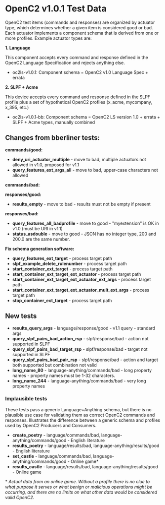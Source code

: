# OpenC2 v1.0.1 Test Data

OpenC2 test items (commands and responses) are organized by actuator type, which determines whether a given item
is considered good or bad. Each actuator implements a component schema that is derived from one or more profiles.
Example actuator types are:

**1. Language**

This component accepts every command and response defined in the OpenC2 Language Specification and rejects anything else.

* oc2ls-v1.0.1: Component schema = OpenC2 v1.0 Language Spec + errata

**2. SLPF + Acme**

This device accepts every command and response defined in the SLPF profile plus a set of hypothetical OpenC2
profiles (x_acme, mycompany, x_395, etc.)

* oc2ls-v1.0.1-bb: Component schema = OpenC2 LS version 1.0 + errata + SLPF + Acme types, manually combined

## Changes from bberliner tests:
**commands/good:**  
* **deny_uri_actuator_multiple** - move to bad, multiple actuators not allowed in v1.0, proposed for v1.1
* **query_features_ext_args_all** - move to bad, upper-case characters not allowed

**commands/bad:**  

**responses/good:**  
* **results_empty** - move to bad - results must not be empty if present

**responses/bad:**  
* **query_features_all_badprofile** - move to good - "myextension" is OK in v1.0 (must be URI in v1.1)
* **status_asdouble** - move to good - JSON has no integer type, 200 and 200.0 are the same number.

**Fix schema generation software:**  
* **query_features_ext_target** - process target path
* **slpf_example_delete_rulenumber** - process target path
* **start_container_ext_target** - process target path
* **start_container_ext_target_ext_actuator** - process target path
* **start_container_ext_target_ext_actuator_ext_args** - process target path
* **start_container_ext_target_ext_actuator_mult_ext_args** - process target path
* **stop_container_ext_target** - process target path

## New tests
* **results_query_args** - language/response/good - v1.1 query - standard args
* **query_slpf_pairs_bad_action_rsp** - slpf/response/bad - action not supported in SLPF
* **query_slpf_pairs_bad_target_rsp** - slpf/response/bad - target not supported in SLPF
* **query_slpf_pairs_bad_pair_rsp** - slpf/response/bad - action and target both supported but combination not valid
* **long_name_80** - language-anything/commands/bad - long property names - property names must be 1-32 characters.
* **long_name_244** - language-anything/commands/bad - very long property names

### Implausible tests
These tests pass a generic Language+Anything schema, but there is no plausible use case for validating them
as correct OpenC2 commands and responses.
Illustrates the difference between a generic schema and profiles used by OpenC2 Producers and Consumers.
* **create_poetry** - language/commands/bad, language-anything/commands/good - English literature
* **results_poetry** - language/results/bad, language-anything/results/good - English literature
* **set_castle** - language/commands/bad, language-anything/commands/good - Online game*
* **results_castle** - language/results/bad, language-anything/results/good - Online game

\* *Actual data from an online game.  Without a profile there is no*
*clue to what purpose it serves or what benign or malicious operations might be occurring,*
*and there are no limits on what other data would be considered valid OpenC2.*